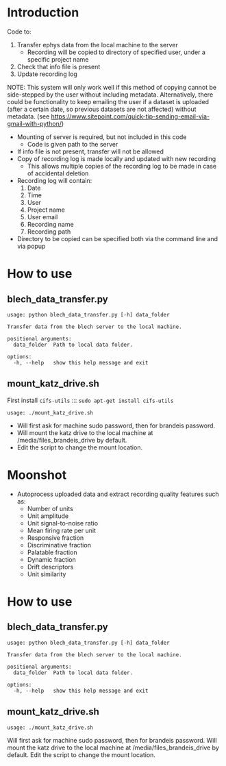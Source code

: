 # Introduction
Code to:
1. Transfer ephys data from the local machine to the server
    - Recording will be copied to directory of specified user, under a specific project name
2. Check that info file is present
3. Update recording log

NOTE: This system will only work well if this method of copying cannot be side-stepped
    by the user without including metadata.
    Alternatively, there could be functionality to keep emailing the user if a dataset is uploaded
    (after a certain date, so previous datasets are not affected) without metadata.
    (see https://www.sitepoint.com/quick-tip-sending-email-via-gmail-with-python/)

- Mounting of server is required, but not included in this code
    - Code is given path to the server
- If info file is not present, transfer will not be allowed
- Copy of recording log is made locally and updated with new recording
    - This allows multiple copies of the recording log to be made in case of accidental deletion
- Recording log will contain:
    1) Date
    2) Time
    3) User
    4) Project name
    5) User email
    6) Recording name
    7) Recording path
- Directory to be copied can be specified both via the command line and via popup

# How to use

## blech_data_transfer.py
```
usage: python blech_data_transfer.py [-h] data_folder

Transfer data from the blech server to the local machine.

positional arguments:
  data_folder  Path to local data folder.

options:
  -h, --help   show this help message and exit
```

## mount_katz_drive.sh
First install `cifs-utils` ::: `sudo apt-get install cifs-utils`
```
usage: ./mount_katz_drive.sh
```
- Will first ask for machine sudo password, then for brandeis password.
- Will mount the katz drive to the local machine at /media/files_brandeis_drive by default.
- Edit the script to change the mount location.

# Moonshot
- Autoprocess uploaded data and extract recording quality features such as:
    - Number of units
    - Unit amplitude
    - Unit signal-to-noise ratio
    - Mean firing rate per unit
    - Responsive fraction
    - Discriminative fraction
    - Palatable fraction
    - Dynamic fraction
    - Drift descriptors
    - Unit similarity 

# How to use

## blech_data_transfer.py
```
usage: python blech_data_transfer.py [-h] data_folder

Transfer data from the blech server to the local machine.

positional arguments:
  data_folder  Path to local data folder.

options:
  -h, --help   show this help message and exit
```

## mount_katz_drive.sh
```
usage: ./mount_katz_drive.sh
```
Will first ask for machine sudo password, then for brandeis password.
Will mount the katz drive to the local machine at /media/files_brandeis_drive by default.
Edit the script to change the mount location.
